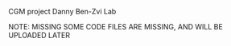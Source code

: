CGM project
Danny Ben-Zvi Lab

NOTE: MISSING SOME CODE FILES ARE MISSING, AND WILL BE UPLOADED LATER
